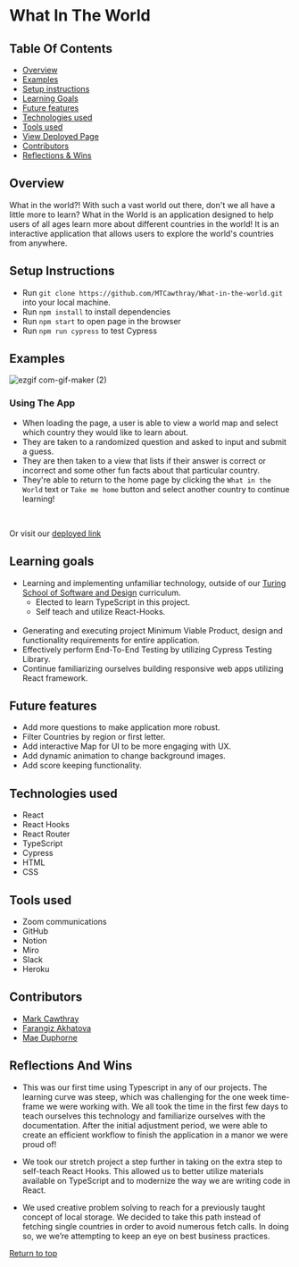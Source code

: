 # What In The World

## Table Of Contents
+ [Overview](#overview)
+ [Examples](#examples)
+ [Setup instructions](#setup-instructions)
+ [Learning Goals](#learning-goals)
+ [Future features](#future-features)
+ [Technologies used](#technologies-used)
+ [Tools used](#tools-used)
+ [View Deployed Page](#view-deployed-page)
+ [Contributors](#contributors)
+ [Reflections & Wins](#reflections-and-wins)

## Overview
What in the world?!
With such a vast world out there, don't we all have a little more to learn?
What in the World is an application designed to help users of all ages learn more about different countries in the world! 
It is an interactive application that allows users to explore the world's countries from anywhere. 

## Setup Instructions
  + Run `git clone https://github.com/MTCawthray/What-in-the-world.git` into your local machine.
  + Run `npm install` to install dependencies 
  + Run `npm start` to open page in the browser
  + Run `npm run cypress` to test Cypress
  
## Examples

![ezgif com-gif-maker (2)](https://user-images.githubusercontent.com/81891209/134076601-8f53625b-3a65-4b9e-9e08-914bfb4f0281.gif)

### Using The App
 + When loading the page, a user is able to view a world map and select which country they would like to learn about. 
 + They are taken to a randomized question and asked to input and submit a guess. 
 + They are then taken to a view that lists if their answer is correct or incorrect and some other fun facts about that particular country.
 + They're able to return to the home page by clicking the `What in the World` text or `Take me home` button and select another country to continue learning!
  <br>
 
 Or visit our [deployed link](https://what-in-the-world-stretch.herokuapp.com/)

## Learning goals
  + Learning and implementing unfamiliar technology, outside of our [Turing School of Software and Design](turing.edu) curriculum.
    <br>
    + Elected to learn TypeScript in this project.
    + Self teach and utilize React-Hooks.
    <br>
  + Generating and executing project Minimum Viable Product, design and functionality requirements for entire application.
  + Effectively perform End-To-End Testing by utilizing Cypress Testing Library.
  + Continue familiarizing ourselves building responsive web apps utilizing React framework.

## Future features
  + Add more questions to make application more robust.
  + Filter Countries by region or first letter.
  + Add interactive Map for UI to be more engaging with UX.
  + Add dynamic animation to change background images.
  + Add score keeping functionality.

## Technologies used
  + React 
  + React Hooks 
  + React Router
  + TypeScript 
  + Cypress
  + HTML
  + CSS
  
## Tools used
  + Zoom communications
  + GitHub 
  + Notion 
  + Miro 
  + Slack 
  + Heroku

## Contributors
  + [Mark Cawthray](https://github.com/MTCawthray)
  + [Farangiz Akhatova](https://github.com/Fakhatova)
  + [Mae Duphorne](https://github.com/maeduphorne)
  
## Reflections And Wins

  + This was our first time using Typescript in any of our projects. The learning curve was steep, which was challenging for the one week time-frame we were working with. We all took the time in the first few days to teach ourselves this technology and familiarize ourselves with the documentation. After the initial adjustment period, we were able to create an efficient workflow to finish the application in a manor we were proud of!

  + We took our stretch project a step further in taking on the extra step to self-teach React Hooks. This allowed us to better utilize materials available on TypeScript and to modernize the way we are writing code in React.

  + We used creative problem solving to reach for a previously taught concept of local storage. We decided to take this path instead of fetching single countries in order to avoid numerous fetch calls. In doing so, we we’re attempting to keep an eye on best business practices.

  [Return to top](#what-in-the-world)
